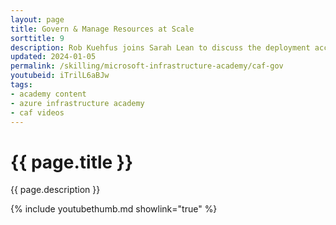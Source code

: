 ```yaml
---
layout: page
title: Govern & Manage Resources at Scale
sorttitle: 9
description: Rob Kuehfus joins Sarah Lean to discuss the deployment acceleration discipline of the Cloud Adoption Framework. Learn about potential business risks, policy designs to mitigate those risks, and tools to automate and enforce policies.
updated: 2024-01-05
permalink: /skilling/microsoft-infrastructure-academy/caf-gov
youtubeid: iTrilL6aBJw
tags: 
- academy content
- azure infrastructure academy
- caf videos
---
```


# {{ page.title }}

{{ page.description }}

{% include youtubethumb.md showlink="true" %}